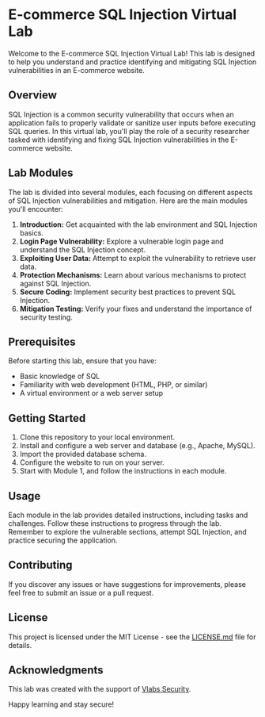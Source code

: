 # E-commerce SQL Injection Virtual Lab

Welcome to the E-commerce SQL Injection Virtual Lab! This lab is designed to help you understand and practice identifying and mitigating SQL Injection vulnerabilities in an E-commerce website.

## Overview

SQL Injection is a common security vulnerability that occurs when an application fails to properly validate or sanitize user inputs before executing SQL queries. In this virtual lab, you'll play the role of a security researcher tasked with identifying and fixing SQL Injection vulnerabilities in the E-commerce website.

## Lab Modules

The lab is divided into several modules, each focusing on different aspects of SQL Injection vulnerabilities and mitigation. Here are the main modules you'll encounter:

1. **Introduction:** Get acquainted with the lab environment and SQL Injection basics.
2. **Login Page Vulnerability:** Explore a vulnerable login page and understand the SQL Injection concept.
3. **Exploiting User Data:** Attempt to exploit the vulnerability to retrieve user data.
4. **Protection Mechanisms:** Learn about various mechanisms to protect against SQL Injection.
5. **Secure Coding:** Implement security best practices to prevent SQL Injection.
6. **Mitigation Testing:** Verify your fixes and understand the importance of security testing.

## Prerequisites

Before starting this lab, ensure that you have:

- Basic knowledge of SQL
- Familiarity with web development (HTML, PHP, or similar)
- A virtual environment or a web server setup

## Getting Started

1. Clone this repository to your local environment.
2. Install and configure a web server and database (e.g., Apache, MySQL).
3. Import the provided database schema.
4. Configure the website to run on your server.
5. Start with Module 1, and follow the instructions in each module.

## Usage

Each module in the lab provides detailed instructions, including tasks and challenges. Follow these instructions to progress through the lab. Remember to explore the vulnerable sections, attempt SQL Injection, and practice securing the application.

## Contributing

If you discover any issues or have suggestions for improvements, please feel free to submit an issue or a pull request.

## License

This project is licensed under the MIT License - see the [LICENSE.md](LICENSE.md) file for details.

## Acknowledgments

This lab was created with the support of [Vlabs Security](https://www.vlabs.io/security).

Happy learning and stay secure!
